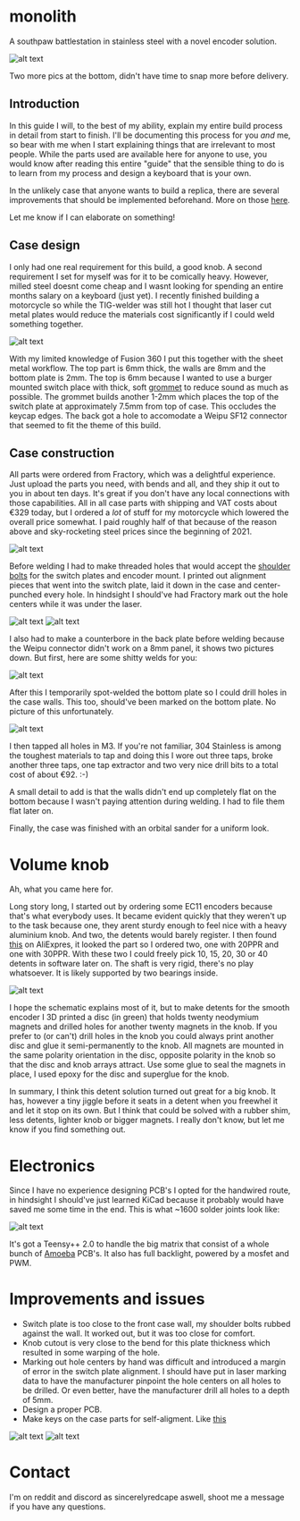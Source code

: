# monolith
A southpaw battlestation in stainless steel with a novel encoder solution.

![alt text](images/Monolith_1.JPG "Title")

Two more pics at the bottom, didn't have time to snap more before delivery.

## Introduction
In this guide I will, to the best of my ability, explain my entire build process in detail from start to finish. I'll be documenting this process for you *and* me, so bear with me when I start explaining things that are irrelevant to most people. While the parts used are available here for anyone to use, you would know after reading this entire "guide" that the sensible thing to do is to learn from my process and design a keyboard that is your own. 

In the unlikely case that anyone wants to build a replica, there are several improvements that should be implemented beforehand. More on those [here](#abcd).

Let me know if I can elaborate on something!

## Case design
I only had one real requirement for this build, a good knob. A second requirement I set for myself was for it to be comically heavy. However, milled steel doesnt come cheap and I wasnt looking for spending an entire months salary on a keyboard (just yet). I recently finished building a motorcycle so while the TIG-welder was still hot I thought that laser cut metal plates would reduce the materials cost significantly if I could weld something together.

![alt text](images/CaseDesign_Overview.png "Title")

With my limited knowledge of Fusion 360 I put this together with the sheet metal workflow. The top part is 6mm thick, the walls are 8mm and the bottom plate is 2mm. The top is 6mm because I wanted to use a burger mounted switch place with thick, soft [grommet](https://www.digikey.se/sv/products/detail/3m-aearo-technologies-llc/G-410-V2599/6226897) to reduce sound as much as possible. The grommet builds another 1-2mm which places the top of the switch plate at approximately 7.5mm from top of case. This occludes the keycap edges. The back got a hole to accomodate a Weipu SF12 connector that seemed to fit the theme of this build.

## Case construction
All parts were ordered from Fractory, which was a delightful experience. Just upload the parts you need, with bends and all, and they ship it out to you in about ten days. It's great if you don't have any local connections with those capabilities. All in all case parts with shipping and VAT costs about €329 today, but I ordered a *lot* of stuff for my motorcycle which lowered the overall price somewhat. I paid roughly half of that because of the reason above and sky-rocketing steel prices since the beginning of 2021.

![alt text](images/CaseConstruction_BentTopPlate.JPG "Title")

Before welding I had to make threaded holes that would accept the [shoulder bolts](https://www.digikey.se/en/products/detail/SB-4105/EAR1237-ND/6226887?utm_medium=email&utm_source=oce&utm_campaign=4251_OCE22RT&utm_content=productdetail_SE&utm_cid=2450661&so=73558647&mkt_tok=MDI4LVNYSy01MDcAAAGBxKU4xlaVEjsnh1J_qwKySMlF3g2YXAVYaxXOUB6IKiMnlzB6Almx2uOnkmiaUoJcJsv_CSIl3yGlxiOVlZPuBsilJaaYelK1YNwUUKYY) for the switch plates and encoder mount. I printed out alignment pieces that went into the switch plate, laid it down in the case and center-punched every hole. In hindsight I should've had Fractory mark out the hole centers while it was under the laser.

![alt text](images/CaseConstruction_DrillTaps.JPG "Title")
![alt text](images/CaseConstruction_Switchplate.JPG "Title")

 I also had to make a counterbore in the back plate before welding because the Weipu connector didn't work on a 8mm panel, it shows two pictures down. But first, here are some shitty welds for you:

![alt text](images/CaseConstruction_Welds.JPG "Title")

After this I temporarily spot-welded the bottom plate so I could drill holes in the case walls. This too, should've been marked on the bottom plate. No picture of this unfortunately.

![alt text](images/CaseConstruction_Taps.JPG "Title")

I then tapped all holes in M3. If you're not familiar, 304 Stainless is among the toughest materials to tap and doing this I wore out three taps, broke another three taps, one tap extractor and two very nice drill bits to a total cost of about €92. :-)

A small detail to add is that the walls didn't end up completely flat on the bottom because I wasn't paying attention during welding. I had to file them flat later on.

Finally, the case was finished with an orbital sander for a uniform look.

# Volume knob
Ah, what you came here for. 

Long story long, I started out by ordering some EC11 encoders because that's what everybody uses. It became evident quickly that they weren't up to the task because one, they arent sturdy enough to feel nice with a heavy aluminium knob. And two, the detents would barely register. I then found [this](https://www.aliexpress.com/wholesale?catId=0&initiative_id=SB_20220327141316&SearchText=omron+encoder) on AliExpres, it looked the part so I ordered two, one with 20PPR and one with 30PPR. With these two I could freely pick 10, 15, 20, 30 or 40 detents in software later on. The shaft is very rigid, there's no play whatsoever. It is likely supported by two bearings inside. 

![alt text](images/VolumeKnob_Overview.PNG "Title")

I hope the schematic explains most of it, but to make detents for the smooth encoder I 3D printed a disc (in green) that holds twenty neodymium magnets and drilled holes for another twenty magnets in the knob. If you prefer to (or can't) drill holes in the knob you could always print another disc and glue it semi-permanently to the knob. All magnets are mounted in the same polarity orientation in the disc, opposite polarity in the knob so that the disc and knob arrays attract. Use some glue to seal the magnets in place, I used epoxy for the disc and superglue for the knob.

In summary, I think this detent solution turned out great for a big knob. It has, however a tiny jiggle before it seats in a detent when you freewhel it and let it stop on its own. But I think that could be solved with a rubber shim, less detents, lighter knob or bigger magnets. I really don't know, but let me know if you find something out.

# Electronics
Since I have no experience designing PCB's I opted for the handwired route, in hindsight I should've just learned KiCad because it probably would have saved me some time in the end. This is what ~1600 solder joints look like: 

![alt text](images/Electronics_Wiring.JPG "Title")

It's got a Teensy++ 2.0 to handle the big matrix that consist of a whole bunch of [Amoeba](https://github.com/mtl/keyboard-pcbs/tree/master/amoeba) PCB's. It also has full backlight, powered by a mosfet and PWM.

<a name="improvements"></a>
# Improvements and issues
- Switch plate is too close to the front case wall, my shoulder bolts rubbed against the wall. It worked out, but it was too close for comfort.
- Knob cutout is very close to the bend for this plate thickness which resulted in some warping of the hole.
- Marking out hole centers by hand was difficult and introduced a margin of error in the switch plate alignment. I should have put in laser marking data to have the manufacturer pinpoint the hole centers on all holes to be drilled. Or even better, have the manufacturer drill all holes to a depth of 5mm.
- Design a proper PCB.
- Make keys on the case parts for self-aligment. Like [this](https://solid-blog.pl/wp-content/uploads/2021/07/1.07.2021-3.jpg)

![alt text](images/Monolith_2.JPG "Title")
![alt text](images/Monolith_3.JPG "Title")

# Contact
I'm on reddit and discord as sincerelyredcape aswell, shoot me a message if you have any questions.